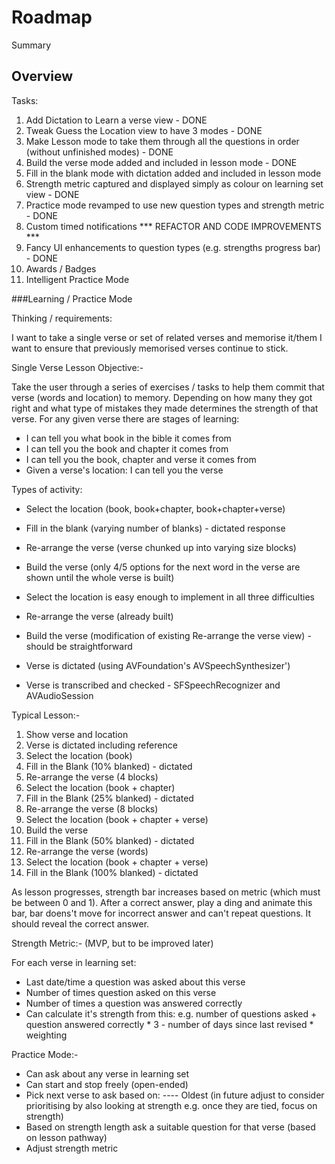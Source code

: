 # Roadmap

<!--@START_MENU_TOKEN@-->Summary<!--@END_MENU_TOKEN@-->

## Overview

Tasks:
1. Add Dictation to Learn a verse view - DONE
2. Tweak Guess the Location view to have 3 modes - DONE
3. Make Lesson mode to take them through all the questions in order (without unfinished modes) - DONE
4. Build the verse mode added and included in lesson mode - DONE
5. Fill in the blank mode with dictation added and included in lesson mode
6. Strength metric captured and displayed simply as colour on learning set view - DONE
7. Practice mode revamped to use new question types and strength metric - DONE
8. Custom timed notifications
*** REFACTOR AND CODE IMPROVEMENTS ***
9. Fancy UI enhancements to question types (e.g. strengths progress bar) - DONE
10. Awards / Badges
11. Intelligent Practice Mode

###Learning / Practice Mode

Thinking / requirements:

I want to take a single verse or set of related verses and memorise it/them
I want to ensure that previously memorised verses continue to stick.

Single Verse Lesson Objective:-

Take the user through a series of exercises / tasks to help them commit that verse (words and location) to memory.
Depending on how many they got right and what type of mistakes they made determines the strength of that verse.
For any given verse there are stages of learning:
- I can tell you what book in the bible it comes from
- I can tell you the book and chapter it comes from
- I can tell you the book, chapter and verse it comes from
- Given a verse's location: I can tell you the verse 

Types of activity:
- Select the location (book, book+chapter, book+chapter+verse)
- Fill in the blank (varying number of blanks) - dictated response
- Re-arrange the verse (verse chunked up into varying size blocks)
- Build the verse (only 4/5 options for the next word in the verse are shown until the whole verse is built)


- Select the location is easy enough to implement in all three difficulties
- Re-arrange the verse (already built)
- Build the verse (modification of existing Re-arrange the verse view) - should be straightforward
- Verse is dictated (using AVFoundation's AVSpeechSynthesizer')
- Verse is transcribed and checked - SFSpeechRecognizer and AVAudioSession

Typical Lesson:-

1. Show verse and location
2. Verse is dictated including reference
3. Select the location (book)
4. Fill in the Blank (10% blanked) - dictated
5. Re-arrange the verse (4 blocks)
6. Select the location (book + chapter)
7. Fill in the Blank (25% blanked) - dictated
8. Re-arrange the verse (8 blocks)
9. Select the location (book + chapter + verse)
10. Build the verse
11. Fill in the Blank (50% blanked) - dictated
12. Re-arrange the verse (words)
13. Select the location (book + chapter + verse)
14. Fill in the Blank (100% blanked) - dictated

As lesson progresses, strength bar increases based on metric (which must be between 0 and 1). After a correct answer, play a ding and animate this bar, bar doens't move for incorrect answer and can't repeat questions. It should reveal the correct answer.

Strength Metric:- (MVP, but to be improved later)

For each verse in learning set:

- Last date/time a question was asked about this verse
- Number of times question asked on this verse
- Number of times a question was answered correctly
- Can calculate it's strength from this: e.g. number of questions asked + question answered correctly * 3 - number of days since last revised * weighting

Practice Mode:-

- Can ask about any verse in learning set
- Can start and stop freely (open-ended)
- Pick next verse to ask based on:
---- Oldest (in future adjust to consider prioritising by also looking at strength e.g. once they are tied, focus on strength)
- Based on strength length ask a suitable question for that verse (based on lesson pathway)
- Adjust strength metric

